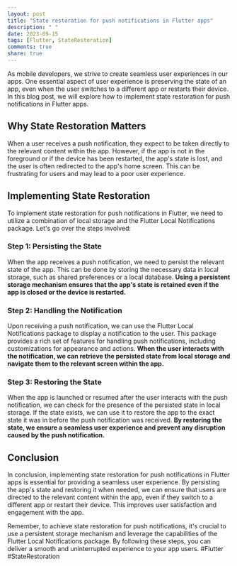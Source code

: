 ```yaml
---
layout: post
title: "State restoration for push notifications in Flutter apps"
description: " "
date: 2023-09-15
tags: [Flutter, StateRestoration]
comments: true
share: true
---
```


As mobile developers, we strive to create seamless user experiences in our apps. One essential aspect of user experience is preserving the state of an app, even when the user switches to a different app or restarts their device. In this blog post, we will explore how to implement state restoration for push notifications in Flutter apps.

## Why State Restoration Matters

When a user receives a push notification, they expect to be taken directly to the relevant content within the app. However, if the app is not in the foreground or if the device has been restarted, the app's state is lost, and the user is often redirected to the app's home screen. This can be frustrating for users and may lead to a poor user experience.

## Implementing State Restoration

To implement state restoration for push notifications in Flutter, we need to utilize a combination of local storage and the Flutter Local Notifications package. Let's go over the steps involved:

### Step 1: Persisting the State

When the app receives a push notification, we need to persist the relevant state of the app. This can be done by storing the necessary data in local storage, such as shared preferences or a local database. **Using a persistent storage mechanism ensures that the app's state is retained even if the app is closed or the device is restarted.**

### Step 2: Handling the Notification

Upon receiving a push notification, we can use the Flutter Local Notifications package to display a notification to the user. This package provides a rich set of features for handling push notifications, including customizations for appearance and actions. **When the user interacts with the notification, we can retrieve the persisted state from local storage and navigate them to the relevant screen within the app.**

### Step 3: Restoring the State

When the app is launched or resumed after the user interacts with the push notification, we can check for the presence of the persisted state in local storage. If the state exists, we can use it to restore the app to the exact state it was in before the push notification was received. **By restoring the state, we ensure a seamless user experience and prevent any disruption caused by the push notification.**

## Conclusion

In conclusion, implementing state restoration for push notifications in Flutter apps is essential for providing a seamless user experience. By persisting the app's state and restoring it when needed, we can ensure that users are directed to the relevant content within the app, even if they switch to a different app or restart their device. This improves user satisfaction and engagement with the app.

Remember, to achieve state restoration for push notifications, it's crucial to use a persistent storage mechanism and leverage the capabilities of the Flutter Local Notifications package. By following these steps, you can deliver a smooth and uninterrupted experience to your app users. #Flutter #StateRestoration